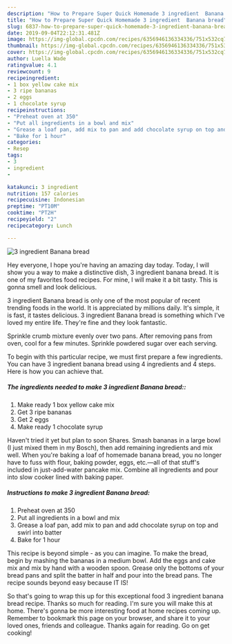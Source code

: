 ```yaml
---
description: "How to Prepare Super Quick Homemade 3 ingredient  Banana bread"
title: "How to Prepare Super Quick Homemade 3 ingredient  Banana bread"
slug: 6837-how-to-prepare-super-quick-homemade-3-ingredient-banana-bread
date: 2019-09-04T22:12:31.481Z
image: https://img-global.cpcdn.com/recipes/6356946136334336/751x532cq70/3-ingredient-banana-bread-recipe-main-photo.jpg
thumbnail: https://img-global.cpcdn.com/recipes/6356946136334336/751x532cq70/3-ingredient-banana-bread-recipe-main-photo.jpg
cover: https://img-global.cpcdn.com/recipes/6356946136334336/751x532cq70/3-ingredient-banana-bread-recipe-main-photo.jpg
author: Luella Wade
ratingvalue: 4.1
reviewcount: 9
recipeingredient:
- 1 box yellow cake mix
- 3 ripe bananas
- 2 eggs
- 1 chocolate syrup
recipeinstructions:
- "Preheat oven at 350"
- "Put all ingredients in a bowl and mix"
- "Grease a loaf pan, add mix to pan and add chocolate syrup on top and swirl into batter"
- "Bake for 1 hour"
categories:
- Resep
tags:
- 3
- ingredient
- 

katakunci: 3 ingredient 
nutrition: 157 calories
recipecuisine: Indonesian
preptime: "PT10M"
cooktime: "PT2H"
recipeyield: "2"
recipecategory: Lunch

---
```



![3 ingredient  Banana bread](https://img-global.cpcdn.com/recipes/6356946136334336/751x532cq70/3-ingredient-banana-bread-recipe-main-photo.jpg)

Hey everyone, I hope you're having an amazing day today. Today, I will show you a way to make a distinctive dish, 3 ingredient  banana bread. It is one of my favorites food recipes. For mine, I will make it a bit tasty. This is gonna smell and look delicious.

3 ingredient  Banana bread is only one of the most popular of recent trending foods in the world. It is appreciated by millions daily. It's simple, it is fast, it tastes delicious. 3 ingredient  Banana bread is something which I've loved my entire life. They're fine and they look fantastic.

Sprinkle crumb mixture evenly over two pans. After removing pans from oven, cool for a few minutes. Sprinkle powdered sugar over each serving.


To begin with this particular recipe, we must first prepare a few ingredients. You can have 3 ingredient  banana bread using 4 ingredients and 4 steps. Here is how you can achieve that.

##### The ingredients needed to make 3 ingredient  Banana bread::

1. Make ready 1 box yellow cake mix
1. Get 3 ripe bananas
1. Get 2 eggs
1. Make ready 1 chocolate syrup


Haven&#39;t tried it yet but plan to soon Shares. Smash bananas in a large bowl (I just mixed them in my Bosch), then add remaining ingredients and mix well. When you&#39;re baking a loaf of homemade banana bread, you no longer have to fuss with flour, baking powder, eggs, etc.—all of that stuff&#39;s included in just-add-water pancake mix. Combine all ingredients and pour into slow cooker lined with baking paper. 

##### Instructions to make 3 ingredient  Banana bread:

1. Preheat oven at 350
1. Put all ingredients in a bowl and mix
1. Grease a loaf pan, add mix to pan and add chocolate syrup on top and swirl into batter
1. Bake for 1 hour


This recipe is beyond simple - as you can imagine. To make the bread, begin by mashing the bananas in a medium bowl. Add the eggs and cake mix and mix by hand with a wooden spoon. Grease only the bottoms of your bread pans and split the batter in half and pour into the bread pans. The recipe sounds beyond easy because IT IS! 

So that's going to wrap this up for this exceptional food 3 ingredient  banana bread recipe. Thanks so much for reading. I'm sure you will make this at home. There's gonna be more interesting food at home recipes coming up. Remember to bookmark this page on your browser, and share it to your loved ones, friends and colleague. Thanks again for reading. Go on get cooking!
